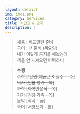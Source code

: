 ```yaml
---
layout: default
img: img1.png
category: Services
title: 시간표 & 공지
description: |
---
```

  
     
  > 체육 : 배드민턴 준비           
  > 국어 : 책 준비 (목요일)         
  > 내가 이렇게 공지를 해놨는데     
  > 책을 안 가져오면 어떡하니       
     
  > **수행**      
  > ~~수학 [1단원(제곱근 & 실수) - 수]~~    
  > ~~역사 [인물 평가 - 목]~~      
  > ~~과학 [화학반응식 - 목]~~      
  > ~~기가 [건강 가족 - 목]~~     
  > 음악 [작곡 - 금]      
  > 국어 [서평쓰기 - 월]    
  >       